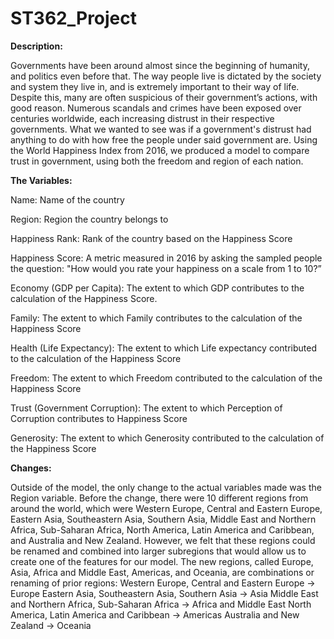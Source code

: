 # ST362_Project
**Description:**

Governments have been around almost since the beginning of humanity, and politics even before that. The way people live is dictated by the society and system they live in, and is extremely important to their way of life. Despite this, many are often suspicious of their government’s actions, with good reason. Numerous scandals and crimes have been exposed over centuries worldwide, each increasing distrust in their respective governments. What we wanted to see was if a government's distrust had anything to do with how free the people under said government are. Using the World Happiness Index from 2016, we produced a model to compare trust in government, using both the freedom and region of each nation.

**The Variables:**

Name: Name of the country

Region: Region the country belongs to

Happiness Rank: Rank of the country based on the Happiness Score

Happiness Score: A metric measured in 2016 by asking the sampled people the question: "How would you rate your happiness on a scale from 1 to 10?”

Economy (GDP per Capita): The extent to which GDP contributes to the calculation of the Happiness Score.

Family: The extent to which Family contributes to the calculation of the Happiness Score

Health (Life Expectancy): The extent to which Life expectancy contributed to the calculation of the Happiness Score

Freedom: The extent to which Freedom contributed to the calculation of the Happiness Score

Trust (Government Corruption): The extent to which Perception of Corruption contributes to Happiness Score

Generosity: The extent to which Generosity contributed to the calculation of the Happiness Score

**Changes:**

Outside of the model, the only change to the actual variables made was the Region variable. Before the change, there were 10 different regions from around the world, which were Western Europe, Central and Eastern Europe, Eastern Asia, Southeastern Asia, Southern Asia, Middle East and Northern Africa, Sub-Saharan Africa, North America, Latin America and Caribbean, and Australia and New Zealand. However, we felt that these regions could be renamed and combined into larger subregions that would allow us to create one of the features for our model. The new regions, called Europe, Asia, Africa and Middle East, Americas, and Oceania, are combinations or renaming of prior regions:
Western Europe, Central and Eastern Europe -> Europe
Eastern Asia, Southeastern Asia, Southern Asia -> Asia
Middle East and Northern Africa, Sub-Saharan Africa -> Africa and Middle East
North America, Latin America and Caribbean -> Americas
Australia and New Zealand -> Oceania
